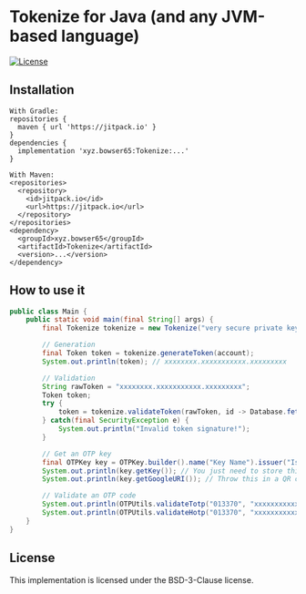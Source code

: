 # Tokenize for Java (and any JVM-based language)
[![License](https://img.shields.io/github/license/vinceh121/tokenize4j.svg?style=flat-square)](https://github.com/vinceh121/tokenize4j/blob/master/LICENSE)

## Installation
```
With Gradle:
repositories {
  maven { url 'https://jitpack.io' }
}
dependencies {
  implementation 'xyz.bowser65:Tokenize:...'
}

With Maven:
<repositories>
  <repository>
    <id>jitpack.io</id>
    <url>https://jitpack.io</url>
  </repository>
</repositories>
<dependency>
  <groupId>xyz.bowser65</groupId>
  <artifactId>Tokenize</artifactId>
  <version>...</version>
</dependency>
```

## How to use it
```java
public class Main {
    public static void main(final String[] args) {
        final Tokenize tokenize = new Tokenize("very secure private key".getBytes());

        // Generation
        final Token token = tokenize.generateToken(account);
        System.out.println(token); // xxxxxxxx.xxxxxxxxxxx.xxxxxxxxx

        // Validation
        String rawToken = "xxxxxxxx.xxxxxxxxxxx.xxxxxxxxx";
        Token token;
        try {
            token = tokenize.validateToken(rawToken, id -> Database.fetchAccount(id));
        } catch(final SecurityException e) {
            System.out.println("Invalid token signature!");
        }

        // Get an OTP key
        final OTPKey key = OTPKey.builder().name("Key Name").issuer("Issuer name").build();
        System.out.println(key.getKey()); // You just need to store this in your database
        System.out.println(key.getGoogleURI()); // Throw this in a QR code

        // Validate an OTP code
        System.out.println(OTPUtils.validateTotp("013370", "xxxxxxxxxxxxxxxx"));
        System.out.println(OTPUtils.validateHotp("013370", "xxxxxxxxxxxxxxxx", 1));
    }
}
```

## License
This implementation is licensed under the BSD-3-Clause license.


